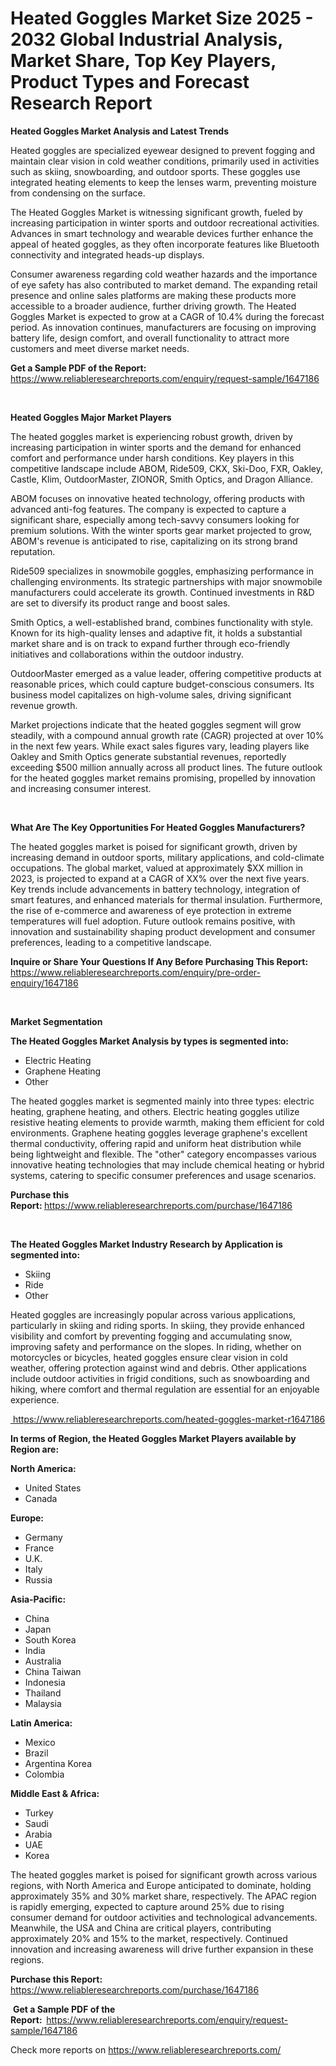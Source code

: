 <p><h1>Heated Goggles Market Size 2025 - 2032 Global Industrial Analysis, Market Share, Top Key Players, Product Types and Forecast Research Report</h1></p><p><strong>Heated Goggles Market Analysis and Latest Trends</strong></p>
<p><p>Heated goggles are specialized eyewear designed to prevent fogging and maintain clear vision in cold weather conditions, primarily used in activities such as skiing, snowboarding, and outdoor sports. These goggles use integrated heating elements to keep the lenses warm, preventing moisture from condensing on the surface. </p><p>The Heated Goggles Market is witnessing significant growth, fueled by increasing participation in winter sports and outdoor recreational activities. Advances in smart technology and wearable devices further enhance the appeal of heated goggles, as they often incorporate features like Bluetooth connectivity and integrated heads-up displays. </p><p>Consumer awareness regarding cold weather hazards and the importance of eye safety has also contributed to market demand. The expanding retail presence and online sales platforms are making these products more accessible to a broader audience, further driving growth. The Heated Goggles Market is expected to grow at a CAGR of 10.4% during the forecast period. As innovation continues, manufacturers are focusing on improving battery life, design comfort, and overall functionality to attract more customers and meet diverse market needs.</p></p>
<p><strong>Get a Sample PDF of the Report:&nbsp;</strong> <a href="https://www.reliableresearchreports.com/enquiry/request-sample/1647186?utm_campaign=3364&utm_medium=2&utm_source=Github&utm_content=ia&utm_term=05042025&utm_id=heated-goggles">https://www.reliableresearchreports.com/enquiry/request-sample/1647186</a></p>
<p>&nbsp;</p>
<p><strong>Heated Goggles Major Market Players</strong></p>
<p><p>The heated goggles market is experiencing robust growth, driven by increasing participation in winter sports and the demand for enhanced comfort and performance under harsh conditions. Key players in this competitive landscape include ABOM, Ride509, CKX, Ski-Doo, FXR, Oakley, Castle, Klim, OutdoorMaster, ZIONOR, Smith Optics, and Dragon Alliance.</p><p>ABOM focuses on innovative heated technology, offering products with advanced anti-fog features. The company is expected to capture a significant share, especially among tech-savvy consumers looking for premium solutions. With the winter sports gear market projected to grow, ABOM's revenue is anticipated to rise, capitalizing on its strong brand reputation.</p><p>Ride509 specializes in snowmobile goggles, emphasizing performance in challenging environments. Its strategic partnerships with major snowmobile manufacturers could accelerate its growth. Continued investments in R&D are set to diversify its product range and boost sales.</p><p>Smith Optics, a well-established brand, combines functionality with style. Known for its high-quality lenses and adaptive fit, it holds a substantial market share and is on track to expand further through eco-friendly initiatives and collaborations within the outdoor industry.</p><p>OutdoorMaster emerged as a value leader, offering competitive products at reasonable prices, which could capture budget-conscious consumers. Its business model capitalizes on high-volume sales, driving significant revenue growth.</p><p>Market projections indicate that the heated goggles segment will grow steadily, with a compound annual growth rate (CAGR) projected at over 10% in the next few years. While exact sales figures vary, leading players like Oakley and Smith Optics generate substantial revenues, reportedly exceeding $500 million annually across all product lines. The future outlook for the heated goggles market remains promising, propelled by innovation and increasing consumer interest.</p></p>
<p>&nbsp;</p>
<p><strong>What Are The Key Opportunities For Heated Goggles Manufacturers?</strong></p>
<p><p>The heated goggles market is poised for significant growth, driven by increasing demand in outdoor sports, military applications, and cold-climate occupations. The global market, valued at approximately $XX million in 2023, is projected to expand at a CAGR of XX% over the next five years. Key trends include advancements in battery technology, integration of smart features, and enhanced materials for thermal insulation. Furthermore, the rise of e-commerce and awareness of eye protection in extreme temperatures will fuel adoption. Future outlook remains positive, with innovation and sustainability shaping product development and consumer preferences, leading to a competitive landscape.</p></p>
<p><strong>Inquire or Share Your Questions If Any Before Purchasing This Report:</strong> <a href="https://www.reliableresearchreports.com/enquiry/pre-order-enquiry/1647186?utm_campaign=3364&utm_medium=2&utm_source=Github&utm_content=ia&utm_term=05042025&utm_id=heated-goggles">https://www.reliableresearchreports.com/enquiry/pre-order-enquiry/1647186</a></p>
<p>&nbsp;</p>
<p><strong>Market Segmentation</strong></p>
<p><strong>The Heated Goggles Market Analysis by types is segmented into:</strong></p>
<p><ul><li>Electric Heating</li><li>Graphene Heating</li><li>Other</li></ul></p>
<p><p>The heated goggles market is segmented mainly into three types: electric heating, graphene heating, and others. Electric heating goggles utilize resistive heating elements to provide warmth, making them efficient for cold environments. Graphene heating goggles leverage graphene's excellent thermal conductivity, offering rapid and uniform heat distribution while being lightweight and flexible. The "other" category encompasses various innovative heating technologies that may include chemical heating or hybrid systems, catering to specific consumer preferences and usage scenarios.</p></p>
<p><strong>Purchase this Report:&nbsp;</strong><a href="https://www.reliableresearchreports.com/purchase/1647186?utm_campaign=3364&utm_medium=2&utm_source=Github&utm_content=ia&utm_term=05042025&utm_id=heated-goggles">https://www.reliableresearchreports.com/purchase/1647186</a></p>
<p>&nbsp;</p>
<p><strong>The Heated Goggles Market Industry Research by Application is segmented into:</strong></p>
<p><ul><li>Skiing</li><li>Ride</li><li>Other</li></ul></p>
<p><p>Heated goggles are increasingly popular across various applications, particularly in skiing and riding sports. In skiing, they provide enhanced visibility and comfort by preventing fogging and accumulating snow, improving safety and performance on the slopes. In riding, whether on motorcycles or bicycles, heated goggles ensure clear vision in cold weather, offering protection against wind and debris. Other applications include outdoor activities in frigid conditions, such as snowboarding and hiking, where comfort and thermal regulation are essential for an enjoyable experience.</p></p>
<p><a href="https://www.reliableresearchreports.com/heated-goggles-market-r1647186?utm_campaign=3364&utm_medium=2&utm_source=Github&utm_content=ia&utm_term=05042025&utm_id=heated-goggles">&nbsp;https://www.reliableresearchreports.com/heated-goggles-market-r1647186</a></p>
<p><strong>In terms of Region, the Heated Goggles Market Players available by Region are:</strong></p>
<p>
    <p> <strong> North America: </strong>
        <ul>
            <li>United States</li>
            <li>Canada</li>
        </ul>
        </p> 
    <p> <strong> Europe: </strong>
        <ul>
            <li>Germany</li>
            <li>France</li>
            <li>U.K.</li>
            <li>Italy</li>
            <li>Russia</li>
        </ul>
        </p> 
    <p> <strong> Asia-Pacific: </strong>
        <ul>
            <li>China</li>
            <li>Japan</li>
            <li>South Korea</li>
            <li>India</li>
            <li>Australia</li>
            <li>China Taiwan</li>
            <li>Indonesia</li>
            <li>Thailand</li>
            <li>Malaysia</li>
        </ul>
        </p> 
    <p> <strong> Latin America: </strong>
        <ul>
            <li>Mexico</li>
            <li>Brazil</li>
            <li>Argentina Korea</li>
            <li>Colombia</li>
        </ul>
        </p> 
    <p> <strong> Middle East & Africa: </strong>
        <ul>
            <li>Turkey</li>
            <li>Saudi</li>
            <li>Arabia</li>
            <li>UAE</li>
            <li>Korea</li>
        </ul>
    </p>
    </p>
<p><p>The heated goggles market is poised for significant growth across various regions, with North America and Europe anticipated to dominate, holding approximately 35% and 30% market share, respectively. The APAC region is rapidly emerging, expected to capture around 25% due to rising consumer demand for outdoor activities and technological advancements. Meanwhile, the USA and China are critical players, contributing approximately 20% and 15% to the market, respectively. Continued innovation and increasing awareness will drive further expansion in these regions.</p></p>
<p><strong>Purchase this Report: </strong><a href="https://www.reliableresearchreports.com/purchase/1647186?utm_campaign=3364&utm_medium=2&utm_source=Github&utm_content=ia&utm_term=05042025&utm_id=heated-goggles">https://www.reliableresearchreports.com/purchase/1647186</a></p>
<p>&nbsp;<strong>Get a Sample PDF of the Report:&nbsp;&nbsp;</strong><a href="https://www.reliableresearchreports.com/enquiry/request-sample/1647186?utm_campaign=3364&utm_medium=2&utm_source=Github&utm_content=ia&utm_term=05042025&utm_id=heated-goggles">https://www.reliableresearchreports.com/enquiry/request-sample/1647186</a></p>
<p><strong></strong></p>
<p>Check more reports on <a href="https://www.reliableresearchreports.com/?utm_campaign=3364&utm_medium=2&utm_source=Github&utm_content=ia&utm_term=05042025&utm_id=heated-goggles">https://www.reliableresearchreports.com/</a></p>